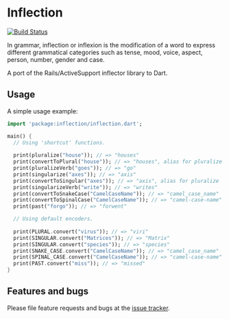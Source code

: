# Inflection

[![Build Status](https://travis-ci.org/gmosx/dart-inflection.svg?branch=master)](https://travis-ci.org/gmosx/dart-inflection)

In grammar, inflection or inflexion is the modification of a word to express 
different grammatical categories such as tense, mood, voice, aspect, person, 
number, gender and case.

A port of the Rails/ActiveSupport inflector library to Dart.

## Usage

A simple usage example:

```dart
import 'package:inflection/inflection.dart';

main() {
  // Using 'shortcut' functions.
  
  print(pluralize("house")); // => "houses"
  print(convertToPlural("house")); // => "houses", alias for pluralize
  print(pluralizeVerb("goes")); // => "go"
  print(singularize("axes")); // => "axis"
  print(convertToSingular("axes")); // => "axis", alias for pluralize
  print(singularizeVerb("write")); // => "writes"
  print(convertToSnakeCase("CamelCaseName")); // => "camel_case_name"
  print(convertToSpinalCase("CamelCaseName")); // => "camel-case-name"
  print(past("forgo")); // => "forwent"

  // Using default encoders.
  
  print(PLURAL.convert("virus")); // => "viri"
  print(SINGULAR.convert("Matrices")); // => "Matrix"
  print(SINGULAR.convert("species")); // => "species"
  print(SNAKE_CASE.convert("CamelCaseName")); // => "camel_case_name"
  print(SPINAL_CASE.convert("CamelCaseName")); // => "camel-case-name"
  print(PAST.convert("miss")); // => "missed"
}
```

## Features and bugs

Please file feature requests and bugs at the 
[issue tracker](https://github.com/gmosx/dart-inflection/issues).
